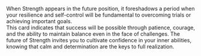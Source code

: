 When Strength appears in the future position, it foreshadows a period when your resilience and self-control will be fundamental to overcoming trials or achieving important goals.  
This card indicates that success will be possible through patience, courage, and the ability to maintain balance even in the face of challenges. The future of Strength invites you to cultivate confidence in your inner abilities, knowing that calm and determination are the keys to full realization.
